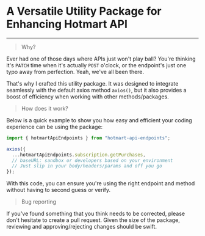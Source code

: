 # A Versatile Utility Package for Enhancing Hotmart API

---

> Why?

Ever had one of those days where APIs just won't play ball? You're thinking it's `PATCH` time when it's actually `POST` o'clock, or the endpoint's just one typo away from perfection. Yeah, we've all been there.

That's why I crafted this utility package. It was designed to integrate seamlessly with the default axios method `axios()`, but it also provides a boost of efficiency when working with other methods/packages.

> How does it work?

Below is a quick example to show you how easy and efficient your coding experience can be using the package:

```ts
import { hotmartApiEndpoints } from "hotmart-api-endpoints";

axios({
  ...hotmartApiEndpoints.subscription.getPurchases,
  // baseURL: sandbox or developers based on your environment
  // Just slip in your body/headers/params and off you go
});
```

With this code, you can ensure you're using the right endpoint and method without having to second guess or verify.

> Bug reporting

If you've found something that you think needs to be corrected, please don't hesitate to create a pull request. Given the size of the package, reviewing and approving/rejecting changes should be swift.
